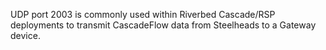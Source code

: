 UDP port 2003 is commonly used within Riverbed Cascade/RSP deployments to transmit CascadeFlow data from Steelheads to a Gateway device.
